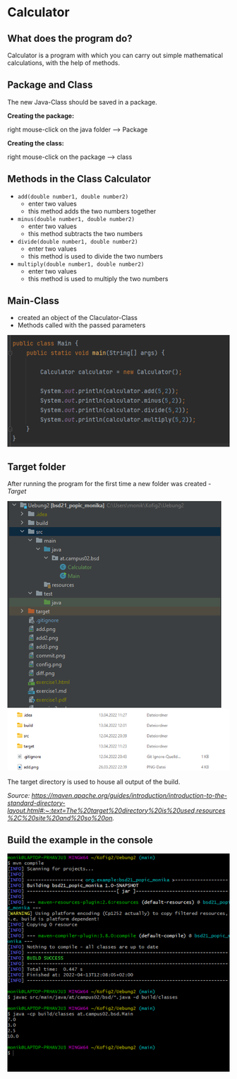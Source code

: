 # Calculator
## What does the program do?
Calculator is a program with which you can carry out simple mathematical calculations, with the help of methods.

## Package and Class
The new Java-Class should be saved in a package.

**Creating the package:**

right mouse-click on the java folder --> Package

**Creating the class:**

right mouse-click on the package --> class

## Methods in the Class Calculator
- `add(double number1, double number2)` 
    - enter two values
    - this method adds the two numbers together
- `minus(double number1, double number2)` 
    - enter two values
    - this method subtracts the two numbers
- `divide(double number1, double number2)` 
    - enter two values
    - this method is used to divide the two numbers
- `multiply(double number1, double number2)` 
    - enter two values
    - this method is used to multiply the two numbers

## Main-Class
- created an object of the Claculator-Class
- Methods called with the passed parameters

![Main](Main.png)

## Target folder
After running the program for the first time a new folder was created - *Target*

![Target](targetpic.png)
![Target2](targetpic2.png)

The target directory is used to house all output of the build. 

*Source: https://maven.apache.org/guides/introduction/introduction-to-the-standard-directory-layout.html#:~:text=The%20target%20directory%20is%20used,resources%2C%20site%20and%20so%20on.*

## Build the example in the console
![build](buildpic.png)